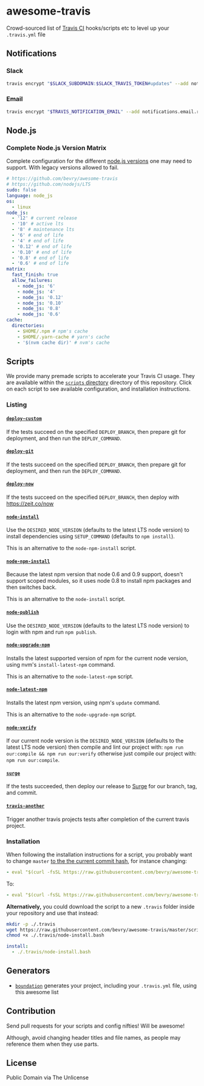 # awesome-travis

Crowd-sourced list of [Travis CI](https://travis-ci.org) hooks/scripts etc to level up your `.travis.yml` file

## Notifications

### Slack

```bash
travis encrypt "$SLACK_SUBDOMAIN:$SLACK_TRAVIS_TOKEN#updates" --add notifications.slack
```

### Email

```bash
travis encrypt "$TRAVIS_NOTIFICATION_EMAIL" --add notifications.email.recipients
```

## Node.js

### Complete Node.js Version Matrix

Complete configuration for the different [node.js versions](https://github.com/nodejs/LTS) one may need to support. With legacy versions allowed to fail.

```yaml
# https://github.com/bevry/awesome-travis
# https://github.com/nodejs/LTS
sudo: false
language: node_js
os:
  - linux
node_js:
  - '12' # current release
  - '10' # active lts
  - '8' # maintenance lts
  - '6' # end of life
  - '4' # end of life
  - '0.12' # end of life
  - '0.10' # end of life
  - '0.8' # end of life
  - '0.6' # end of life
matrix:
  fast_finish: true
  allow_failures:
    - node_js: '6'
    - node_js: '4'
    - node_js: '0.12'
    - node_js: '0.10'
    - node_js: '0.8'
    - node_js: '0.6'
cache:
  directories:
    - $HOME/.npm # npm's cache
    - $HOME/.yarn-cache # yarn's cache
    - '$(nvm cache dir)' # nvm's cache
```

## Scripts

We provide many premade scripts to accelerate your Travis CI usage. They are available within the [`scripts` directory](https://github.com/bevry/awesome-travis/tree/master/scripts) directory of this repository. Click on each script to see available configuration, and installation instructions.

### Listing

#### [`deploy-custom`](https://github.com/bevry/awesome-travis/blob/master/scripts/deploy-custom.bash)

If the tests succeed on the specified `DEPLOY_BRANCH`, then prepare git for deployment, and then run the `DEPLOY_COMMAND`.

#### [`deploy-git`](https://github.com/bevry/awesome-travis/blob/master/scripts/deploy-git.bash)

If the tests succeed on the specified `DEPLOY_BRANCH`, then prepare git for deployment, and then run the `DEPLOY_COMMAND`.

#### [`deploy-now`](https://github.com/bevry/awesome-travis/blob/master/scripts/deploy-now.bash)

If the tests succeed on the specified `DEPLOY_BRANCH`, then deploy with https://zeit.co/now

#### [`node-install`](https://github.com/bevry/awesome-travis/blob/master/scripts/node-install.bash)

Use the `DESIRED_NODE_VERSION` (defaults to the latest LTS node version) to install dependencies using `SETUP_COMMAND` (defaults to `npm install`).

This is an alternative to the `node-npm-install` script.

#### [`node-npm-install`](https://github.com/bevry/awesome-travis/blob/master/scripts/node-npm-install.bash)

Because the latest npm version that node 0.6 and 0.9 support, doesn't support scoped modules, so it uses node 0.8 to install npm packages and then switches back.

This is an alternative to the `node-install` script.

#### [`node-publish`](https://github.com/bevry/awesome-travis/blob/master/scripts/node-publish.bash)

Use the `DESIRED_NODE_VERSION` (defaults to the latest LTS node version) to login with npm and run `npm publish`.

#### [`node-upgrade-npm`](https://github.com/bevry/awesome-travis/blob/master/scripts/node-upgrade-npm.bash)

Installs the latest supported version of npm for the current node version, using nvm's `install-latest-npm` command.

This is an alternative to the `node-latest-npm` script.

#### [`node-latest-npm`](https://github.com/bevry/awesome-travis/blob/master/scripts/node-latest-npm.bash)

Installs the latest npm version, using npm's `update` command.

This is an alternative to the `node-upgrade-npm` script.

#### [`node-verify`](https://github.com/bevry/awesome-travis/blob/master/scripts/node-verify.bash)

If our current node version is the `DESIRED_NODE_VERSION` (defaults to the latest LTS node version) then compile and lint our project with: `npm run our:compile && npm run our:verify` otherwise just compile our project with: `npm run our:compile`.

#### [`surge`](https://github.com/bevry/awesome-travis/blob/master/scripts/surge.bash)

If the tests succeeded, then deploy our release to [Surge](https://surge.sh) for our branch, tag, and commit.

#### [`travis-another`](https://github.com/bevry/awesome-travis/blob/master/scripts/travis-another.bash)

Trigger another travis projects tests after completion of the current travis project.

### Installation

When following the installation instructions for a script, you probably want to change `master` [to the the current commit hash](https://help.github.com/en/articles/getting-permanent-links-to-files#press-kbdykbd-to-permalink-to-a-file-in-a-specific-commit), for instance changing:

```yaml
- eval "$(curl -fsSL https://raw.githubusercontent.com/bevry/awesome-travis/master/scripts/node-install.bash)"
```

To:

```yaml
- eval "$(curl -fsSL https://raw.githubusercontent.com/bevry/awesome-travis/2d86ca6ebe8730048750eeeb3845e8857dc89aa0/scripts/node-install.bash)"
```

**Alternatively,** you could download the script to a new `.travis` folder inside your repository and use that instead:

```bash
mkdir -p ./.travis
wget https://raw.githubusercontent.com/bevry/awesome-travis/master/scripts/node-install.bash ./.travis/node-install.bash
chmod +x ./.travis/node-install.bash
```

```yaml
install:
  - ./.travis/node-install.bash
```

## Generators

- [`boundation`](https://github.com/bevry/boundation) generates your project, including your `.travis.yml` file, using this awesome list

## Contribution

Send pull requests for your scripts and config nifties! Will be awesome!

Although, avoid changing header titles and file names, as people may reference them when they use parts.

## License

Public Domain via The Unlicense

